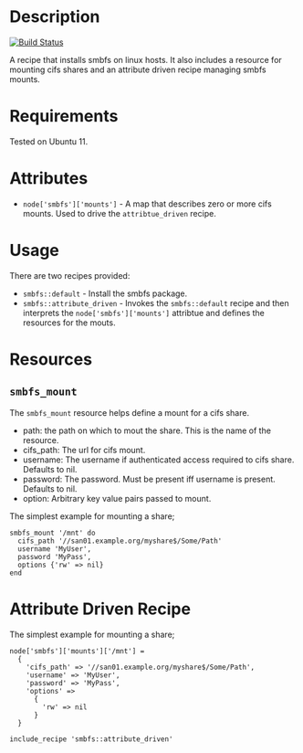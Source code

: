 Description
===========

[![Build Status](https://secure.travis-ci.org/realityforge-cookbooks/smbfs.png?branch=master)](http://travis-ci.org/realityforge-cookbooks/smbfs)

A recipe that installs smbfs on linux hosts. It also includes a resource for mounting cifs shares and an attribute driven recipe managing smbfs mounts.

Requirements
============

Tested on Ubuntu 11.

Attributes
==========

* `node['smbfs']['mounts']` - A map that describes zero or more cifs mounts. Used to drive the `attribtue_driven` recipe.

Usage
=====

There are two recipes provided:

* `smbfs::default` - Install the smbfs package.
* `smbfs::attribute_driven` - Invokes the `smbfs::default` recipe and then interprets the `node['smbfs']['mounts']`
  attribtue and defines the resources for the mouts.

Resources
=========

`smbfs_mount`
-------------

The `smbfs_mount` resource helps define a mount for a cifs share.

- path: the path on which to mout the share. This is the name of the resource.
- cifs_path: The url for cifs mount.
- username: The username if authenticated access required to cifs share. Defaults to nil.
- password: The password. Must be present iff username is present. Defaults to nil.
- option: Arbitrary key value pairs passed to mount.

The simplest example for mounting a share;

    smbfs_mount '/mnt' do
      cifs_path '//san01.example.org/myshare$/Some/Path'
      username 'MyUser',
      password 'MyPass',
      options {'rw' => nil}
    end

Attribute Driven Recipe
=======================

The simplest example for mounting a share;

    node['smbfs']['mounts']['/mnt'] =
      {
        'cifs_path' => '//san01.example.org/myshare$/Some/Path',
        'username' => 'MyUser',
        'password' => 'MyPass',
        'options' =>
          {
            'rw' => nil
          }
      }

    include_recipe 'smbfs::attribute_driven'
